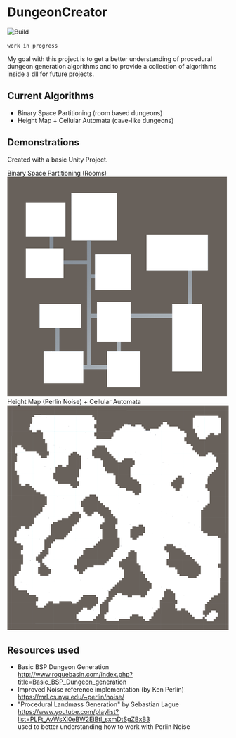 # DungeonCreator

![Build](https://github.com/felixdanz/DungeonCreator/actions/workflows/build.yml/badge.svg)

`work in progress`

My goal with this project is to get a better understanding of procedural dungeon 
generation algorithms and to provide a collection of algorithms inside a dll for future projects.

## Current Algorithms
 -	Binary Space Partitioning (room based dungeons)
 -	Height Map + Cellular Automata (cave-like dungeons)

## Demonstrations
Created with a basic Unity Project.

Binary Space Partitioning (Rooms) <br/>
![BinarySpacePartitioning](Documentation/bsp.gif)
<br/>
Height Map (Perlin Noise) + Cellular Automata <br/>
![HeightMap-CellularAutomata](Documentation/caves.png)

## Resources used

 -	Basic BSP Dungeon Generation <br/>
	http://www.roguebasin.com/index.php?title=Basic_BSP_Dungeon_generation
 -	Improved Noise reference implementation (by Ken Perlin) <br/>
	https://mrl.cs.nyu.edu/~perlin/noise/
 - 	"Procedural Landmass Generation" by Sebastian Lague <br/>
	https://www.youtube.com/playlist?list=PLFt_AvWsXl0eBW2EiBtl_sxmDtSgZBxB3 <br/>
	used to better understanding how to work with Perlin Noise


